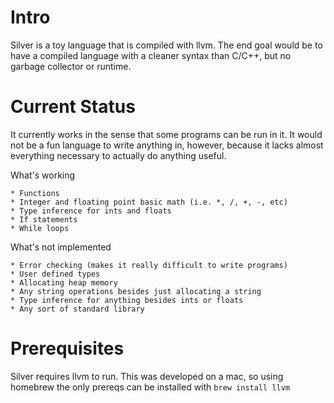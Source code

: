 # Intro
Silver is a toy language that is compiled with llvm. The end goal would be to have a compiled language with a cleaner syntax than C/C++, but no garbage collector or runtime.

# Current Status
It currently works in the sense that some programs can be run in it. It would not be a fun language to write anything in, however, because it lacks almost everything necessary to actually do anything useful.

What's working

    * Functions
    * Integer and floating point basic math (i.e. *, /, +, -, etc)
    * Type inference for ints and floats
    * If statements
    * While loops

What's not implemented

    * Error checking (makes it really difficult to write programs)
    * User defined types
    * Allocating heap memory
    * Any string operations besides just allocating a string
    * Type inference for anything besides ints or floats
    * Any sort of standard library

# Prerequisites
Silver requires llvm to run. This was developed on a mac, so using homebrew the only prereqs can be installed with `brew install llvm`
